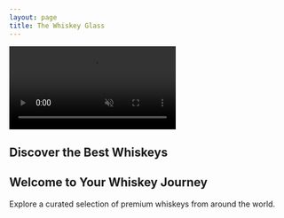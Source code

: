 ```yaml
---
layout: page
title: The Whiskey Glass
---
```


<!-- Full-Width Hero Video Section -->
<section class="hero">
    <video autoplay muted loop class="hero-video">
        <source src="/assets/videos/hero-video.mp4" type="video/mp4">
        Your browser does not support the video tag.
    </video>
    <div class="hero-overlay">
        <h1>Discover the Best Whiskeys</h1>
    </div>
</section>

<!-- Main Content Section -->
<section class="content">
    <div class="container">
        <h2>Welcome to Your Whiskey Journey</h2>
        <p>Explore a curated selection of premium whiskeys from around the world.</p>
    </div>
</section>
